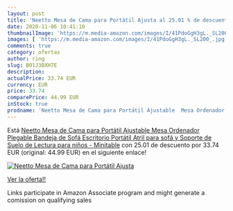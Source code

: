 ```yaml
---
layout: post
title: 'Neetto Mesa de Cama para Portátil Ajusta al 25.01 % de descuento'
date: 2020-11-06 10:41:10
thumbnailImage: 'https://m.media-amazon.com/images/I/41PdoGgH3gL._SL200_.jpg'
images: [ 'https://m.media-amazon.com/images/I/41PdoGgH3gL._SL200_.jpg' ]
comments: true
category: ofertas
author: ring
slug: B01J3BXH7E
description:
actualPrice: 33.74 EUR
currency: EUR
price: 33.74
comparePrice: 44.99 EUR
inStock: true
prodname: 'Neetto Mesa de Cama para Portátil Ajustable  Mesa Ordenador Plegable Bandeja de Sofá  Escritorio Portátil  Atril para sofá y Soporte de Suelo de Lectura para niños - Minitable'
---
```


Está [Neetto Mesa de Cama para Portátil Ajustable  Mesa Ordenador Plegable Bandeja de Sofá  Escritorio Portátil  Atril para sofá y Soporte de Suelo de Lectura para niños - Minitable](https://www.amazon.es/dp/B01J3BXH7E/?tag=tolees-21) con 25.01 de descuento por 33.74 EUR (original: 44.99 EUR) en el siguiente enlace!

[![Neetto Mesa de Cama para Portátil Ajusta](https://m.media-amazon.com/images/I/41PdoGgH3gL._SL200_.jpg)](https://www.amazon.es/dp/B01J3BXH7E/?tag=tolees-21)

[Ver la oferta!!](https://www.amazon.es/dp/B01J3BXH7E/?tag=tolees-21)

Links participate in Amazon Associate program and might generate a comission on qualifying sales


